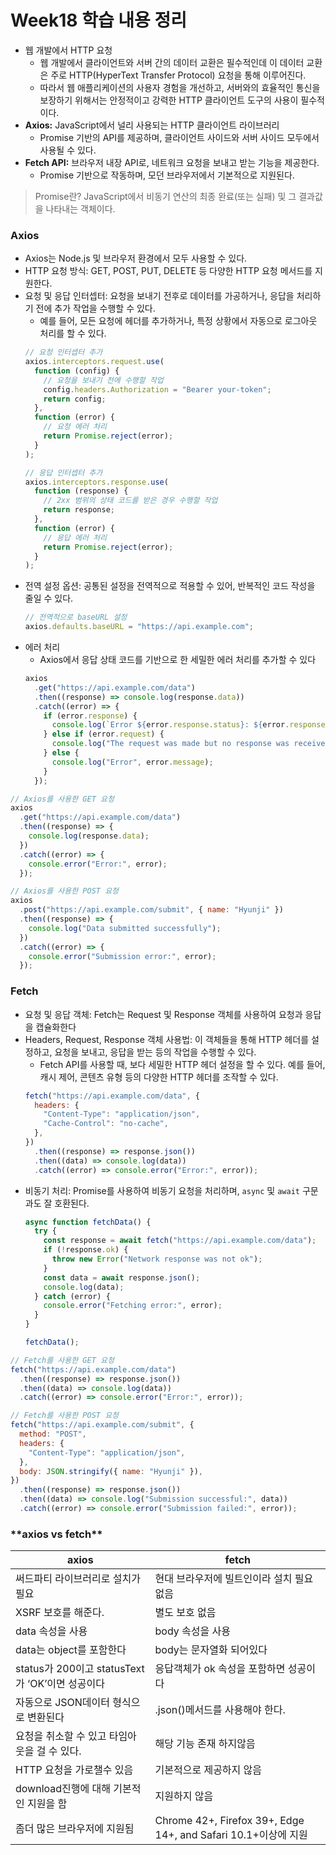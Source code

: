 # Week18 학습 내용 정리

- 웹 개발에서 HTTP 요청
  - 웹 개발에서 클라이언트와 서버 간의 데이터 교환은 필수적인데 이 데이터 교환은 주로 HTTP(HyperText Transfer Protocol) 요청을 통해 이루어진다.
  - 따라서 웹 애플리케이션의 사용자 경험을 개선하고, 서버와의 효율적인 통신을 보장하기 위해서는 안정적이고 강력한 HTTP 클라이언트 도구의 사용이 필수적이다.
- **Axios:** JavaScript에서 널리 사용되는 HTTP 클라이언트 라이브러리
  - Promise 기반의 API를 제공하며, 클라이언트 사이드와 서버 사이드 모두에서 사용될 수 있다.
- **Fetch API:** 브라우저 내장 API로, 네트워크 요청을 보내고 받는 기능을 제공한다.
  - Promise 기반으로 작동하며, 모던 브라우저에서 기본적으로 지원된다.

> Promise란? JavaScript에서 비동기 연산의 최종 완료(또는 실패) 및 그 결과값을 나타내는 객체이다.

### Axios

- Axios는 Node.js 및 브라우저 환경에서 모두 사용할 수 있다.
- HTTP 요청 방식: GET, POST, PUT, DELETE 등 다양한 HTTP 요청 메서드를 지원한다.
- 요청 및 응답 인터셉터: 요청을 보내기 전후로 데이터를 가공하거나, 응답을 처리하기 전에 추가 작업을 수행할 수 있다.
  - 예를 들어, 모든 요청에 헤더를 추가하거나, 특정 상황에서 자동으로 로그아웃 처리를 할 수 있다.
  ```jsx
  // 요청 인터셉터 추가
  axios.interceptors.request.use(
    function (config) {
      // 요청을 보내기 전에 수행할 작업
      config.headers.Authorization = "Bearer your-token";
      return config;
    },
    function (error) {
      // 요청 에러 처리
      return Promise.reject(error);
    }
  );

  // 응답 인터셉터 추가
  axios.interceptors.response.use(
    function (response) {
      // 2xx 범위의 상태 코드를 받은 경우 수행할 작업
      return response;
    },
    function (error) {
      // 응답 에러 처리
      return Promise.reject(error);
    }
  );
  ```
- 전역 설정 옵션: 공통된 설정을 전역적으로 적용할 수 있어, 반복적인 코드 작성을 줄일 수 있다.
  ```jsx
  // 전역적으로 baseURL 설정
  axios.defaults.baseURL = "https://api.example.com";
  ```
- 에러 처리
  - Axios에서 응답 상태 코드를 기반으로 한 세밀한 에러 처리를 추가할 수 있다
  ```jsx
  axios
    .get("https://api.example.com/data")
    .then((response) => console.log(response.data))
    .catch((error) => {
      if (error.response) {
        console.log(`Error ${error.response.status}: ${error.response.data}`);
      } else if (error.request) {
        console.log("The request was made but no response was received");
      } else {
        console.log("Error", error.message);
      }
    });
  ```

```jsx
// Axios를 사용한 GET 요청
axios
  .get("https://api.example.com/data")
  .then((response) => {
    console.log(response.data);
  })
  .catch((error) => {
    console.error("Error:", error);
  });

// Axios를 사용한 POST 요청
axios
  .post("https://api.example.com/submit", { name: "Hyunji" })
  .then((response) => {
    console.log("Data submitted successfully");
  })
  .catch((error) => {
    console.error("Submission error:", error);
  });
```

### Fetch

- 요청 및 응답 객체: Fetch는 Request 및 Response 객체를 사용하여 요청과 응답을 캡슐화한다
- Headers, Request, Response 객체 사용법: 이 객체들을 통해 HTTP 헤더를 설정하고, 요청을 보내고, 응답을 받는 등의 작업을 수행할 수 있다.
  - Fetch API를 사용할 때, 보다 세밀한 HTTP 헤더 설정을 할 수 있다. 예를 들어, 캐시 제어, 콘텐츠 유형 등의 다양한 HTTP 헤더를 조작할 수 있다.
  ```jsx
  fetch("https://api.example.com/data", {
    headers: {
      "Content-Type": "application/json",
      "Cache-Control": "no-cache",
    },
  })
    .then((response) => response.json())
    .then((data) => console.log(data))
    .catch((error) => console.error("Error:", error));
  ```
- 비동기 처리: Promise를 사용하여 비동기 요청을 처리하며, `async` 및 `await` 구문과도 잘 호환된다.
  ```jsx
  async function fetchData() {
    try {
      const response = await fetch("https://api.example.com/data");
      if (!response.ok) {
        throw new Error("Network response was not ok");
      }
      const data = await response.json();
      console.log(data);
    } catch (error) {
      console.error("Fetching error:", error);
    }
  }

  fetchData();
  ```

```jsx
// Fetch를 사용한 GET 요청
fetch("https://api.example.com/data")
  .then((response) => response.json())
  .then((data) => console.log(data))
  .catch((error) => console.error("Error:", error));

// Fetch를 사용한 POST 요청
fetch("https://api.example.com/submit", {
  method: "POST",
  headers: {
    "Content-Type": "application/json",
  },
  body: JSON.stringify({ name: "Hyunji" }),
})
  .then((response) => response.json())
  .then((data) => console.log("Submission successful:", data))
  .catch((error) => console.error("Submission failed:", error));
```

### \***\*axios vs fetch\*\***

| axios                                           | fetch                                                          |
| ----------------------------------------------- | -------------------------------------------------------------- |
| 써드파티 라이브러리로 설치가 필요               | 현대 브라우저에 빌트인이라 설치 필요 없음                      |
| XSRF 보호를 해준다.                             | 별도 보호 없음                                                 |
| data 속성을 사용                                | body 속성을 사용                                               |
| data는 object를 포함한다                        | body는 문자열화 되어있다                                       |
| status가 200이고 statusText가 ‘OK’이면 성공이다 | 응답객체가 ok 속성을 포함하면 성공이다                         |
| 자동으로 JSON데이터 형식으로 변환된다           | .json()메서드를 사용해야 한다.                                 |
| 요청을 취소할 수 있고 타임아웃을 걸 수 있다.    | 해당 기능 존재 하지않음                                        |
| HTTP 요청을 가로챌수 있음                       | 기본적으로 제공하지 않음                                       |
| download진행에 대해 기본적인 지원을 함          | 지원하지 않음                                                  |
| 좀더 많은 브라우저에 지원됨                     | Chrome 42+, Firefox 39+, Edge 14+, and Safari 10.1+이상에 지원 |
